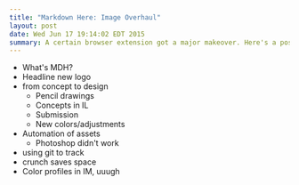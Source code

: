 ```yaml
---
title: "Markdown Here: Image Overhaul"
layout: post
date: Wed Jun 17 19:14:02 EDT 2015
summary: A certain browser extension got a major makeover. Here's a post all about my work and how I added automation to make it easier.
---
```


- What's MDH?
- Headline new logo
- from concept to design
  - Pencil drawings
  - Concepts in IL
  - Submission
  - New colors/adjustments
- Automation of assets
  - Photoshop didn't work
- using git to track
- crunch saves space
- Color profiles in IM, uuugh
